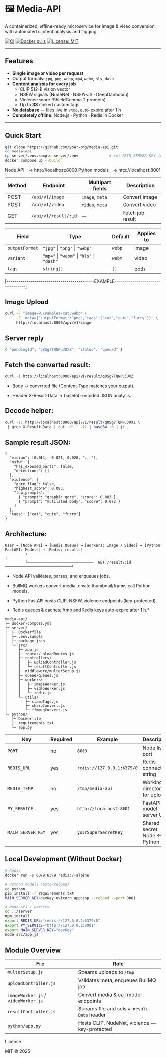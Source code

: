 # 🖼️ Media-API

A containerized, offline-ready microservice for image & video conversion with automated content analysis and tagging.

[![CI](https://github.com/your-org/media-api/actions/workflows/ci.yml/badge.svg)](https://github.com/your-org/media-api/actions)
[![Docker pulls](https://img.shields.io/docker/pulls/your-org/media-api.svg)](https://hub.docker.com/r/your-org/media-api)
[![License: MIT](https://img.shields.io/badge/License-MIT-green.svg)](LICENSE)

---

## Features

- **Single image or video per request**  
- Output formats: `jpg`, `png`, `webp`, `mp4`, `webm`, `hls`, `dash`
- **Content analysis for every job**
  - CLIP 512-D vision vector
  - NSFW signals (NudeNet · NSFW-JS · DeepDanbooru)
  - Violence score (ShieldGemma-2 prompts)
  - Up to **33** ranked custom tags
- **No database** — files live in `/tmp`, auto-expire after 1 h
- **Completely offline**: Node.js · Python · Redis in Docker

---

## Quick Start

```bash
git clone https://github.com/your-org/media-api.git
cd media-api
cp server/.env.sample server/.env              # set MAIN_SERVER_KEY in .env
docker compose up --build`

```

Node API → http://localhost:8000
Python models → http://localhost:8001

| Method | Endpoint             | Multipart fields | Description      |
| ------ | -------------------- | ---------------- | ---------------- |
| POST   | `/api/v1/image`      | `image`, `meta`  | Convert image    |
| POST   | `/api/v1/video`      | `video`, `meta`  | Convert video    |
| GET    | `/api/v1/result/:id` | —                | Fetch job result |


| Field          | Type                                       | Default | Applies to |
| -------------- | ------------------------------------------ | ------- | ---------- |
| `outputFormat` | `"jpg"` \| `"png"` \| `"webp"`             | `webp`  | image      |
| `variant`      | `"mp4"` \| `"webm"` \| `"hls"` \| `"dash"` | `webm`  | video      |
| `tags`         | `string[]`                                 | `[]`    | both       |

[--------------------------------------------EXAMPLE---------------------------------]
## Image Upload
```bash
curl -F "image=@./samples/cat.webp" \
     -F 'meta={"outputFormat":"png","tags":["cat","cute","furry"]}' \
     http://localhost:8000/api/v1/image
```

## Server reply
```bash
{ "pendingId": "q8Sg7TQNPu3OXZ", "status": "queued" }
```
## Fetch the converted result:
```bash
curl -i http://localhost:8000/api/v1/result/q8Sg7TQNPu3OXZ
```

* Body → converted file (Content-Type matches your output).

* Header X-Result-Data → base64-encoded JSON analysis.

## Decode helper:

```bash
curl -sI http://localhost:8000/api/v1/result/q8Sg7TQNPu3OXZ \
 | grep X-Result-Data | cut -d' ' -f2 | base64 -d | jq .
```

## Sample result JSON:
```
{
  "vision": [0.014, -0.021, 0.020, "..."],
  "nsfw": {
    "has_exposed_parts": false,
    "detections": []
  },
  "violence": {
    "gore_flag": false,
    "highest_score": 0.083,
    "top_prompts": [
      { "prompt": "graphic gore", "score": 0.083 },
      { "prompt": "mutilated body", "score": 0.072 }
    ]
  },
  "tags": ["cat", "cute", "furry"]
}
```

## Architecture:

```
User → [Node API] → [Redis Queue] → [Workers: Image / Video] → [Python FastAPI: Models] → [Redis: results]
         ↑                                                                               │
         └──────────────────────────────  GET /result/:id  ──────────────────────────────┘
```

* Node API validates, parses, and enqueues jobs.

* BullMQ workers convert media, create thumbnail/frame, call Python models.

* Python FastAPI hosts CLIP, NSFW, violence endpoints (key-protected).

* Redis queues & caches; /tmp and Redis keys auto-expire after 1 h.*

```
media-api/
├─ docker-compose.yml
├─ server/
│  ├─ Dockerfile
│  ├─ .env.sample
│  ├─ package.json
│  └─ src/
│     ├─ app.js
│     ├─ routes/uploadRoutes.js
│     ├─ controllers/
│     │   ├─ uploadController.js
│     │   └─ resultController.js
│     ├─ middleware/multerSetup.js
│     ├─ queue/queues.js
│     ├─ workers/
│     │   ├─ imageWorker.js
│     │   ├─ videoWorker.js
│     │   └─ index.js
│     └─ utils/
│        ├─ clampTags.js
│        ├─ sharpConvert.js
│        └─ ffmpegConvert.js
└─ python/
   ├─ Dockerfile
   ├─ requirements.txt
   └─ app.py
```

| Key               | Required | Example                    | Description                   |
| ----------------- | -------- | -------------------------- | ----------------------------- |
| `PORT`            | no       | `8000`                     | Node listen port              |
| `REDIS_URL`       | yes      | `redis://127.0.0.1:6379/0` | Redis connection string       |
| `MEDIA_TEMP`      | no       | `/tmp/media-api`           | Working directory for uploads |
| `PY_SERVICE`      | yes      | `http://localhost:8001`    | FastAPI model server URL      |
| `MAIN_SERVER_KEY` | yes      | `yourSuperSecretKey`       | Shared secret Node ↔ Python   |


## Local Development (Without Docker)

```bash
# Redis
docker run -p 6379:6379 redis:7-alpine

# Python models (auto-reload)
cd python
pip install -r requirements.txt
MAIN_SERVER_KEY=devKey uvicorn app:app --reload --port 8001

# Node API + workers
cd ../server
npm install
export REDIS_URL="redis://127.0.0.1:6379/0"
export PY_SERVICE="http://127.0.0.1:8001"
export MAIN_SERVER_KEY="devKey"
node src/app.js

```
## Module Overview

| File                                | Role                                          |
| ----------------------------------- | --------------------------------------------- |
| `multerSetup.js`                    | Streams uploads to `/tmp`                     |
| `uploadController.js`               | Validates meta, enqueues BullMQ job           |
| `imageWorker.js` / `videoWorker.js` | Convert media & call model endpoints          |
| `resultController.js`               | Streams file and sets `X-Result-Data` header  |
| `python/app.py`                     | Hosts CLIP, NudeNet, violence — key-protected |

License

MIT © 2025